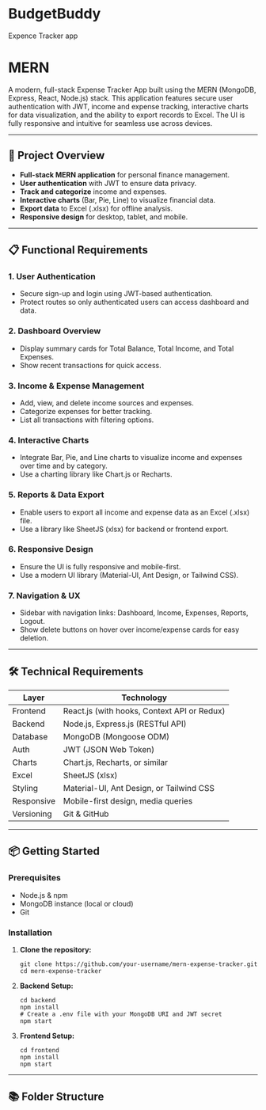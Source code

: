 # BudgetBuddy
Expence Tracker app
# MERN 

A modern, full-stack Expense Tracker App built using the MERN (MongoDB, Express, React, Node.js) stack. This application features secure user authentication with JWT, income and expense tracking, interactive charts for data visualization, and the ability to export records to Excel. The UI is fully responsive and intuitive for seamless use across devices.

---

## 🚀 Project Overview

- **Full-stack MERN application** for personal finance management.
- **User authentication** with JWT to ensure data privacy.
- **Track and categorize** income and expenses.
- **Interactive charts** (Bar, Pie, Line) to visualize financial data.
- **Export data** to Excel (.xlsx) for offline analysis.
- **Responsive design** for desktop, tablet, and mobile.

---

## 📋 Functional Requirements

### 1. User Authentication
- Secure sign-up and login using JWT-based authentication.
- Protect routes so only authenticated users can access dashboard and data.

### 2. Dashboard Overview
- Display summary cards for Total Balance, Total Income, and Total Expenses.
- Show recent transactions for quick access.

### 3. Income & Expense Management
- Add, view, and delete income sources and expenses.
- Categorize expenses for better tracking.
- List all transactions with filtering options.

### 4. Interactive Charts
- Integrate Bar, Pie, and Line charts to visualize income and expenses over time and by category.
- Use a charting library like Chart.js or Recharts.

### 5. Reports & Data Export
- Enable users to export all income and expense data as an Excel (.xlsx) file.
- Use a library like SheetJS (xlsx) for backend or frontend export.

### 6. Responsive Design
- Ensure the UI is fully responsive and mobile-first.
- Use a modern UI library (Material-UI, Ant Design, or Tailwind CSS).

### 7. Navigation & UX
- Sidebar with navigation links: Dashboard, Income, Expenses, Reports, Logout.
- Show delete buttons on hover over income/expense cards for easy deletion.

---

## 🛠 Technical Requirements

| Layer      | Technology                                  |
|------------|---------------------------------------------|
| Frontend   | React.js (with hooks, Context API or Redux) |
| Backend    | Node.js, Express.js (RESTful API)           |
| Database   | MongoDB (Mongoose ODM)                      |
| Auth       | JWT (JSON Web Token)                        |
| Charts     | Chart.js, Recharts, or similar              |
| Excel      | SheetJS (xlsx)                              |
| Styling    | Material-UI, Ant Design, or Tailwind CSS    |
| Responsive | Mobile-first design, media queries          |
| Versioning | Git & GitHub                                |

---

## 📦 Getting Started

### Prerequisites

- Node.js & npm
- MongoDB instance (local or cloud)
- Git

### Installation

1. **Clone the repository:**
    ```
    git clone https://github.com/your-username/mern-expense-tracker.git
    cd mern-expense-tracker
    ```

2. **Backend Setup:**
    ```
    cd backend
    npm install
    # Create a .env file with your MongoDB URI and JWT secret
    npm start
    ```

3. **Frontend Setup:**
    ```
    cd frontend
    npm install
    npm start
    ```

---

## 📚 Folder Structure

